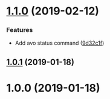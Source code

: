 # [1.1.0](https://github.com/avohq/avo/compare/1.0.1...1.1.0) (2019-02-12)


### Features

* Add avo status command ([9d32c1f](https://github.com/avohq/avo/commit/9d32c1f))



## [1.0.1](https://github.com/avohq/avo/compare/1.0.0...1.0.1) (2019-01-18)



# 1.0.0 (2019-01-18)
